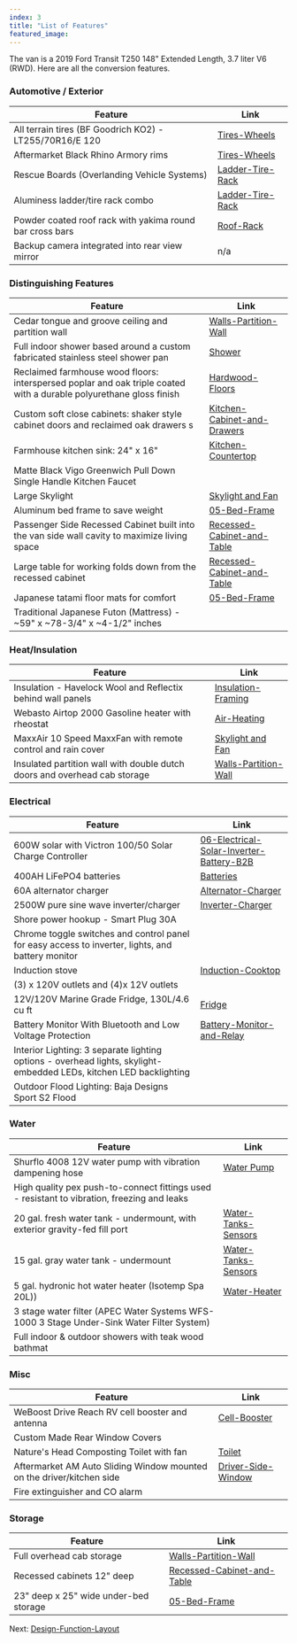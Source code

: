 ```yaml
---
index: 3
title: "List of Features"
featured_image: 
---
```


The van is a 2019 Ford Transit T250 148" Extended Length, 3.7 liter V6 (RWD). Here are all the conversion features.

### Automotive / Exterior  

| Feature                                                  | Link                                               |
| -------------------------------------------------------- | -------------------------------------------------- |
| All terrain tires (BF Goodrich KO2) - LT255/70R16/E 120  | [Tires-Wheels](Components/Tires-Wheels.md)         |
| Aftermarket Black Rhino Armory rims                      | [Tires-Wheels](Components/Tires-Wheels.md)         |
| Rescue Boards (Overlanding Vehicle Systems)              | [Ladder-Tire-Rack](Components/Ladder-Tire-Rack.md) |
| Aluminess ladder/tire rack combo                         | [Ladder-Tire-Rack](Components/Ladder-Tire-Rack.md) |
| Powder coated roof rack with yakima round bar cross bars | [Roof-Rack](Components/Roof-Rack.md)               |
| Backup camera integrated into rear view mirror           | n/a                                                | 

### Distinguishing Features  

| Feature                                                                                                             | Link                                                          |
| ------------------------------------------------------------------------------------------------------------------- | ------------------------------------------------------------- |
| Cedar tongue and groove ceiling and partition wall                                                                  | [Walls-Partition-Wall](Walls-Partition-Wall.md)               |
| Full indoor shower based around a custom fabricated stainless steel shower pan                                      | [Shower](Shower.md)                                           |
| Reclaimed farmhouse wood floors: interspersed poplar and oak triple coated with a durable polyurethane gloss finish | [Hardwood-Floors](Hardwood-Floors.md)                         |
| Custom soft close cabinets: shaker style cabinet doors and reclaimed oak drawers s                                  | [Kitchen-Cabinet-and-Drawers](Kitchen-Cabinet-and-Drawers.md) |
| Farmhouse kitchen sink: 24" x 16"                                                                                   | [Kitchen-Countertop](Kitchen-Countertop.md)                   |
| Matte Black Vigo Greenwich Pull Down Single Handle Kitchen Faucet                                                   |                                                               |
| Large Skylight                                                                                                      | [Skylight and Fan](Components/Skylight%20and%20Fan.md)        |
| Aluminum bed frame to save weight                                                                                   | [05-Bed-Frame](05-Bed-Frame.md)                               |
| Passenger Side Recessed Cabinet built into the van side wall cavity to maximize living space                        | [Recessed-Cabinet-and-Table](Recessed-Cabinet-and-Table.md)   |
| Large table for working folds down from the recessed cabinet                                                        | [Recessed-Cabinet-and-Table](Recessed-Cabinet-and-Table.md)   |
| Japanese tatami floor mats for comfort                                                                              | [05-Bed-Frame](05-Bed-Frame.md)                               |
| Traditional Japanese Futon (Mattress) - ~59" x ~78-3/4" x ~4-1/2" inches                                            |                                                               |

### Heat/Insulation  

| Feature                                                                   | Link                                                   |
| ------------------------------------------------------------------------- | ------------------------------------------------------ |
| Insulation - Havelock Wool and Reflectix behind wall panels               | [Insulation-Framing](Insulation-Framing.md)            |
| Webasto Airtop 2000 Gasoline heater with rheostat                         | [Air-Heating](Components/Air-Heating.md)               |
| MaxxAir 10 Speed MaxxFan with remote control and rain cover               | [Skylight and Fan](Components/Skylight%20and%20Fan.md) |
| Insulated partition wall with double dutch doors and overhead cab storage | [Walls-Partition-Wall](Walls-Partition-Wall.md)        |

### Electrical  

| Feature                                                                                                            | Link                                                                                    |
| ------------------------------------------------------------------------------------------------------------------ | --------------------------------------------------------------------------------------- |
| 600W solar with Victron 100/50 Solar Charge Controller                                                             | [06-Electrical-Solar-Inverter-Battery-B2B](06-Electrical-Solar-Inverter-Battery-B2B.md) |
| 400AH LiFePO4 batteries                                                                                            | [Batteries](Components/Batteries.md)                                                    |
| 60A alternator charger                                                                                             | [Alternator-Charger](Components/Alternator-Charger.md)                                  |
| 2500W pure sine wave inverter/charger                                                                              | [Inverter-Charger](Components/Inverter-Charger.md)                                      |
| Shore power hookup - Smart Plug 30A                                                                                |                                                                                         |
| Chrome toggle switches and control panel for easy access to inverter, lights, and battery monitor                  |                                                                                         |
| Induction stove                                                                                                    | [Induction-Cooktop](Components/Induction-Cooktop.md)                                    |
| (3) x 120V outlets and (4)x 12V outlets                                                                            |                                                                                         |
| 12V/120V Marine Grade Fridge, 130L/4.6 cu ft                                                                       | [Fridge](Components/Fridge.md)                                                          |
| Battery Monitor With Bluetooth and Low Voltage Protection                                                          | [Battery-Monitor-and-Relay](Components/Battery-Monitor-and-Relay.md)                    |
| Interior Lighting: 3 separate lighting options - overhead lights, skylight-embedded LEDs, kitchen LED backlighting |                                                                                         |
| Outdoor  Flood Lighting: Baja Designs Sport S2 Flood                                                               |                                                                                         |

### Water  

| Feature                                                                                     | Link                                                     | 
| ------------------------------------------------------------------------------------------- | -------------------------------------------------------- |
| Shurflo 4008 12V water pump with vibration dampening hose                                   | [Water Pump](Components/Water%20Pump.md)                 |
| High quality pex push-to-connect fittings used - resistant to vibration, freezing and leaks |                                                          |
| 20 gal. fresh water tank - undermount, with exterior gravity-fed fill port                  | [Water-Tanks-Sensors](Components/Water-Tanks-Sensors.md) |
| 15 gal. gray water tank - undermount                                                        | [Water-Tanks-Sensors](Components/Water-Tanks-Sensors.md) |
| 5 gal. hydronic hot water heater (Isotemp Spa 20L))                                         | [Water-Heater](Components/Water-Heater.md)               |
| 3 stage water filter (APEC Water Systems WFS-1000 3 Stage Under-Sink Water Filter System)   |                                                          |
| Full indoor & outdoor showers with teak wood bathmat                                        |                                                          |

### Misc  

| Feature                                                               | Link                                                   |
| --------------------------------------------------------------------- | ------------------------------------------------------ |
| WeBoost Drive Reach RV cell booster and antenna                       | [Cell-Booster](Components/Cell-Booster.md)             |
| Custom Made Rear Window Covers                                        |                                                        |
| Nature's Head Composting Toilet with fan                              | [Toilet](Components/Toilet.md)                         |
| Aftermarket AM Auto Sliding Window mounted on the driver/kitchen side | [Driver-Side-Window](Components/Driver-Side-Window.md) |
| Fire extinguisher and CO alarm                                        |                                                        |

### Storage  

| Feature                               | Link                                                        |
| ------------------------------------- | ----------------------------------------------------------- |
| Full overhead cab storage             | [Walls-Partition-Wall](Walls-Partition-Wall.md)             |
| Recessed cabinets 12" deep            | [Recessed-Cabinet-and-Table](Recessed-Cabinet-and-Table.md) |
| 23" deep x 25" wide under-bed storage | [05-Bed-Frame](05-Bed-Frame.md)                             |

Next: [Design-Function-Layout](Design-Function-Layout.md)